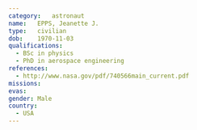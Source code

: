 ```yaml
---
category:	astronaut
name:	EPPS, Jeanette J.
type:	civilian
dob:	1970-11-03
qualifications:
  - BSc in physics
  - PhD in aerospace engineering
references:
  - http://www.nasa.gov/pdf/740566main_current.pdf
missions:
evas:
gender:	Male
country:
  - USA
---
```

